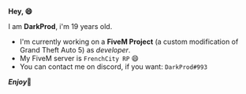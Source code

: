 **Hey, 😄**

I am **DarkProd**, i'm 19 years old.

* I'm currently working on a **FiveM Project** (a custom modification of Grand Theft Auto 5) as *developer*.
* My FiveM server is `FrenchCity RP` 😄
* You can contact me on discord, if you want: `DarkProd#993`
	
***Enjoy***🙂
